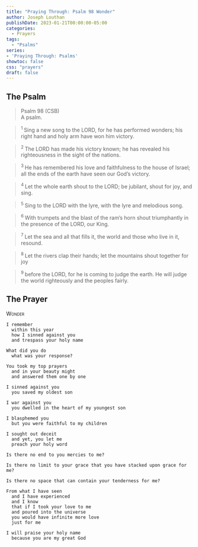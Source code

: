 ```yaml
---
title: "Praying Through: Psalm 98 Wonder"
author: Joseph Louthan
publishDate: 2023-01-21T00:00:00-05:00
categories:
  - Prayers
tags:
  - "Psalms"
series:
- 'Praying Through: Psalms'
showtoc: false
css: "prayers"
draft: false
---
```

## The Psalm

>Psalm 98 (CSB)  
> A psalm. 

><sup> 1  </sup>Sing a new song to the LORD, for he has performed wonders; his right hand and holy arm have won him victory. 

><sup> 2  </sup>The LORD has made his victory known; he has revealed his righteousness in the sight of the nations. 

><sup> 3  </sup>He has remembered his love and faithfulness to the house of Israel; all the ends of the earth have seen our God’s victory. 

><sup> 4  </sup>Let the whole earth shout to the LORD; be jubilant, shout for joy, and sing. 

><sup> 5  </sup>Sing to the LORD with the lyre, with the lyre and melodious song. 

><sup> 6  </sup>With trumpets and the blast of the ram’s horn shout triumphantly in the presence of the LORD, our King. 

><sup> 7  </sup>Let the sea and all that fills it, the world and those who live in it, resound. 

><sup> 8  </sup>Let the rivers clap their hands; let the mountains shout together for joy 

><sup> 9  </sup>before the LORD, for he is coming to judge the earth. He will judge the world righteously and the peoples fairly.

## The Prayer

<div style="font-variant: small-caps;">
Wonder
</div>

```text
I remember
  within this year
  how I sinned against you
  and trespass your holy name

What did you do
  what was your response?

You took my top prayers
  and in your beauty might
  and answered them one by one

I sinned against you
  you saved my oldest son

I war against you
  you dwelled in the heart of my youngest son

I blasphemed you
  but you were faithful to my children

I sought out deceit 
  and yet, you let me
  preach your holy word

Is there no end to you mercies to me?

Is there no limit to your grace that you have stacked upon grace for me?

Is there no space that can contain your tenderness for me?

From what I have seen
  and I have experienced
  and I know
  that if I took your love to me
  and poured into the universe
  you would have infinite more love
  just for me

I will praise your holy name
  because you are my great God
```
